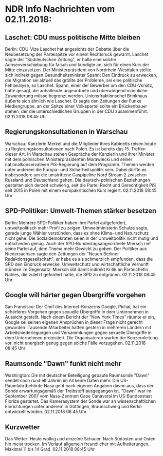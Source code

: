 # NDR Info Nachrichten vom 02.11.2018:


## Laschet: CDU muss politische Mitte bleiben
Berlin: CDU-Vize Laschet hat angesichts der Debatte über die Neubesetzung der Parteispitze vor einem Rechtsruck gewarnt. Laschet sagte der "Süddeutschen Zeitung", er halte eine solche Achsenverschiebung für falsch und kündigte an, sich für einen Kurs der Mitte einzusetzen. Der Ministerpräsident von Nordrhein-Westfalen stellte sich indirekt gegen Gesundheitsminister Spahn: Den Eindruck zu erwecken, die Migration sei aktuell das größte der Probleme, sei eine politische Fehlanalyse, so Laschet.
Spahn, einer der Bewerber um den CDU-Vorsitz, hatte gesagt, die anhaltende ungeordnete und überwiegend männliche Zuwanderung müsse begrenzt werden. Unionsfraktionschef Brinkhaus äußerte sich ähnlich wie Laschet. Er sagte den Zeitungen der Funke Mediengruppe, an der Spitze einer Volkspartei sollte ein Brückenbauer stehen, der die unterschiedlichen Gruppen in der CDU zusammenführt. 02.11.2018 08:45 Uhr 

## Regierungskonsultationen in Warschau
Warschau:				Kanzlerin Merkel und die Mitglieder ihres Kabinetts reisen heute zu Regierungskonsultationen nach Polen. Es ist bereits das 15. Treffen dieser Art. In Warschau stehen Gespräche der Kanzlerin und ihrer Minister mit dem polnischen Ministerpräsidenten Morawiecki und seiner nationalkonservativen PiS-Regierung auf dem Programm. Themen werden unter anderem die Europa- und Sicherheitspolitik sein. Dabei dürfte es insbesondere um die umstrittene Gaspipeline Nord Stream 2 zwischen Russland und Deutschland gehen. Die deutsch-polnischen Beziehungen gestalten sich derzeit schwierig, seit die Partei Recht und Gerechtigkeit PiS seit 2015 in Polen mit einem europakritischen Kurs regiert. 02.11.2018 08:45 Uhr 

## SPD-Politiker: Umwelt-Themen stärker besetzen
Berlin: Mehrere SPD-Politiker haben ihre Partei aufgefordert, umweltpolitisch mehr Profil zu zeigen. Umweltministerin Schulze sagte, gerade junge Wähler verstünden, dass es ohne Klima- und Naturschutz nicht gehe. Die Sozialdemokraten seien in der Umweltpolitik nicht mutig und entschieden genug. Auch der SPD-Bundestagsabgeordnete Miersch rief seine Partei auf, dem Thema mehr Gewicht zu geben. Der Politiker aus Niedersachsen sagte den Zeitungen der "Neuen Berliner Redaktionsgesellschaft", er habe es als schmerzlich empfunden, dass die SPD den Eindruck erwecke, Umweltschutz und wirtschaftliche Vernunft stünden im Gegensatz. Miersch übt damit indirekt Kritik an Parteichefin Nahles, die zuletzt gefordert hatte, die SPD zu entgrünen. 02.11.2018 08:45 Uhr 

## Google will härter gegen Übergriffe vorgehen
San Francisco: Der Chef des Internet-Konzerns Google, Pichai, hat ein schärferes Vorgehen gegen sexuelle Übergriffe in dem Unternehmen in Aussicht gestellt. Nach einem Bericht der "New York Times" räumte er ein, Google sei seinen eigenen Ansprüchen in dieser Frage nicht gerecht geworden. Tausende Mitarbeiter hatten gestern in mehreren Ländern mit Arbeitsniederlegungen und Versammlungen gegen sexuelle Übergriffe in dem Unternehmen protestiert. Die Organisatoren warfen der Konzernleitung vor, nicht energisch genug gegen solche Fälle vorzugehen. 02.11.2018 08:45 Uhr 

## Raumsonde "Dawn" funkt nicht mehr
Washington: Die mit deutscher Beteiligung gebaute Raumsonde "Dawn" sendet nach rund elf Jahren im All keine Daten mehr. Die US-Raumfahrtbehörde Nasa geht nach eigenen Angaben davon aus, dass der Sonde erwartungsgemäß der Treibstoff ausgegangen ist. "Dawn" war im September 2007 vom Nasa-Zentrum Cape Canaveral im US-Bundesstaat Florida gestartet. Das Kamerasystem der Sonde war an wissenschaftlichen Einrichtungen unter anderem in Göttingen, Braunschweig und Berlin entwickelt worden. 02.11.2018 08:45 Uhr 

## Kurzwetter
Das Wetter: Heute wolkig und einzelne Schauer. Nach Südosten und Osten hin meist trocken. Im Verlauf allgemein freundlicher mit Aufheiterungen. Maximal 11 bis 14 Grad. 02.11.2018 08:45 Uhr 

